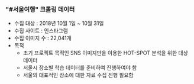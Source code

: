 ### "#서울여행" 크롤링 데이터
- 수집 대상      : 2018년 10월 1일 ~ 10월 31일
- 수집 사이트    : 인스타그램
- 수집 이미지 수 : 22,041개
- 목적
  - 초기 프로젝트 목적인 SNS 이미지만을 이용한 HOT-SPOT 분석을 위한 대상 데이터
  - 서울시 장소별 학습 데이터를 준비하여 진행하여야 함
  - 서울의 대표적인 장소에 대한 자료 수집 진행 필요함
  
